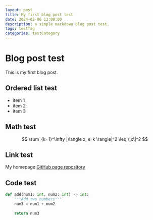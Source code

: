```yaml
---
layout: post
title: My first blog post test
date: 2024-02-06 13:00:00
description: a simple markdown blog post test.
tags: testTag
categories: testCategory
---
```


# Blog post test
This is my first blog post.

## Ordered list test
* item 1
* item 2
* item 3

## Math test
$$
\sum_{k=1}^\infty |\langle x, e_k \rangle|^2 \leq \|x\|^2
$$

## Link test
My homepage [GitHub page repository](https://github.com/yongjunshin/yongjunshin.github.io)

## Code test
```python
def add(num1: int, num2: int) -> int:
    """Add two numbers"""
    num3 = num1 + num2
 
    return num3
```